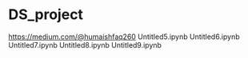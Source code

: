 # DS_project
https://medium.com/@humaishfaq260
Untitled5.ipynb
Untitled6.ipynb
Untitled7.ipynb
Untitled8.ipynb
Untitled9.ipynb
